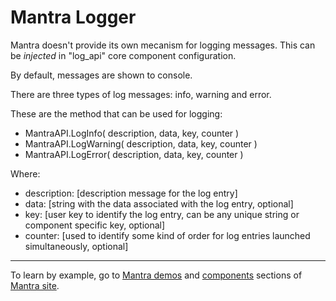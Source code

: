 # Mantra Logger

Mantra doesn't provide its own mecanism for logging messages. This can be *injected* in "log_api" core component configuration.

By default, messages are shown to console.

There are three types of log messages: info, warning and error.

These are the method that can be used for logging:

* MantraAPI.LogInfo( description, data, key, counter )
* MantraAPI.LogWarning( description, data, key, counter )
* MantraAPI.LogError( description, data, key, counter )

Where:

* description: [description message for the log entry]
* data: [string with the data associated with the log entry, optional]
* key: [user key to identify the log entry, can be any unique string or component specific key, optional]
* counter: [used to identify some kind of order for log entries launched simultaneously, optional]

***
To learn by example, go to [Mantra demos](https://www.mantrajs.com/mantrademos/showall) and [components](https://www.mantrajs.com/marketplacecomponent/components) sections of [Mantra site](https://www.mantrajs.com).